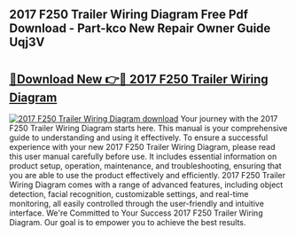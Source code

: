 ## 2017 F250 Trailer Wiring Diagram Free Pdf Download - Part-kco New Repair Owner Guide Uqj3V

# <h2><a href="http://dfjwtr.blite.top/?on=2017+F250+Trailer+Wiring+Diagram">🔗Download New 👉🔴 2017 F250 Trailer Wiring Diagram</a></h2>

[![2017 F250 Trailer Wiring Diagram download](https://i.imgur.com/lujVjoI.png)](http://dfjwtr.blite.top/?on=2017+F250+Trailer+Wiring+Diagram)
Your journey with the 2017 F250 Trailer Wiring Diagram starts here. This manual is your comprehensive guide to understanding and using it effectively. To ensure a successful experience with your new 2017 F250 Trailer Wiring Diagram, please read this user manual carefully before use. It includes essential information on product setup, operation, maintenance, and troubleshooting, ensuring that you are able to use the product effectively and efficiently. 2017 F250 Trailer Wiring Diagram comes with a range of advanced features, including object detection, facial recognition, customizable settings, and real-time monitoring, all easily controlled through the user-friendly and intuitive interface. We're Committed to Your Success 2017 F250 Trailer Wiring Diagram. Our goal is to empower you to achieve the best results.
